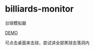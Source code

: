 # billiards-monitor

台球模拟器

[DEMO](https://nossika.github.io/billiards-monitor/)

可点击桌面来击球，尝试讲全部黑球击落洞内
